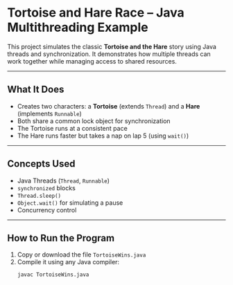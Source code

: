 #  Tortoise and Hare Race – Java Multithreading Example

This project simulates the classic **Tortoise and the Hare** story using Java threads and synchronization. It demonstrates how multiple threads can work together while managing access to shared resources.

---

##  What It Does

- Creates two characters: a **Tortoise** (extends `Thread`) and a **Hare** (implements `Runnable`)
- Both share a common lock object for synchronization
- The Tortoise runs at a consistent pace
- The Hare runs faster but takes a nap on lap 5 (using `wait()`)

---

## Concepts Used

- Java Threads (`Thread`, `Runnable`)
- `synchronized` blocks
- `Thread.sleep()`
- `Object.wait()` for simulating a pause
- Concurrency control

---

##  How to Run the Program

1. Copy or download the file `TortoiseWins.java`
2. Compile it using any Java compiler:
   ```bash
   javac TortoiseWins.java

